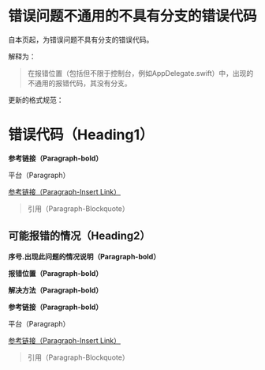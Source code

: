 # 错误问题不通用的不具有分支的错误代码

自本页起，为错误问题不具有分支的错误代码。

解释为：

> 在报错位置（包括但不限于控制台，例如AppDelegate.swift）中，出现的不通用的报错代码，其没有分支。

更新的格式规范：

# 错误代码（Heading1）

**参考链接（Paragraph-bold）**

平台（Paragraph）

[参考链接（Paragraph-Insert Link）](https://www.gitbook.com/book/felixxiong/learn-swift-study-note/edit#)

> 引用（Paragraph-Blockquote）

## 可能报错的情况（Heading2）

**序号.出现此问题的情况说明（Paragraph-bold）**

**报错位置（Paragraph-bold）**

**解决方法（Paragraph-bold）**

**参考链接（Paragraph-bold）**

平台（Paragraph）

[参考链接（Paragraph-Insert Link）](https://www.gitbook.com/book/felixxiong/learn-swift-study-note/edit#)

> 引用（Paragraph-Blockquote）



